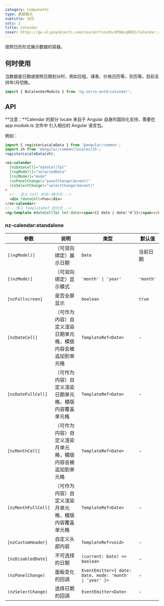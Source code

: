 ```yaml
---
category: Components
type: 数据展示
subtitle: 日历
cols: 1
title: Calendar
cover: https://gw.alipayobjects.com/zos/antfincdn/dPQmLq08DI/Calendar.svg
---
```


按照日历形式展示数据的容器。

## 何时使用

当数据是日期或按照日期划分时，例如日程、课表、价格日历等，农历等。目前支持年/月切换。

```ts
import { NzCalendarModule } from 'ng-zorro-antd/calendar';
```

## API

**注意：**Calendar 的部分 locale 来自于 Angular 自身的国际化支持，需要在 app.module.ts 文件中 引入相应的 Angular 语言包。

例如：

```typescript
import { registerLocaleData } from '@angular/common';
import zh from '@angular/common/locales/zh';
registerLocaleData(zh);
```

```html
<nz-calendar
  [nzDateCell]="dateCellTpl"
  [(ngModel)]="selectedDate"
  [(nzMode)]="mode"
  (nzPanelChange)="panelChange($event)"
  (nzSelectChange)="selectChange($event)"
>
  <!-- 定义 Cell 的另一种方式 -->
  <div *dateCell>Foo</div>
</nz-calendar>
<!-- 传入 TemplateRef 的方式 -->
<ng-template #dateCellTpl let-date><span>{{ date | date:'d'}}</span></ng-template>
```

### nz-calendar:standalone

| 参数                | 说明                                                         | 类型                                                    | 默认值    |
| ------------------- | ------------------------------------------------------------ | ------------------------------------------------------- | --------- |
| `[(ngModel)]`       | （可双向绑定）展示日期                                       | `Date`                                                  | 当前日期  |
| `[(nzMode)]`        | （可双向绑定）显示模式                                       | `'month' \| 'year'`                                     | `'month'` |
| `[nzFullscreen]`    | 是否全屏显示                                                 | `boolean`                                               | `true`    |
| `[nzDateCell]`      | （可作为内容）自定义渲染日期单元格，模版内容会被追加到单元格 | `TemplateRef<Date>`                                     | -         |
| `[nzDateFullCell]`  | （可作为内容）自定义渲染日期单元格，模版内容覆盖单元格       | `TemplateRef<Date>`                                     | -         |
| `[nzMonthCell]`     | （可作为内容）自定义渲染月单元格，模版内容会被追加到单元格   | `TemplateRef<Date>`                                     | -         |
| `[nzMonthFullCell]` | （可作为内容）自定义渲染月单元格，模版内容覆盖单元格         | `TemplateRef<Date>`                                     | -         |
| `[nzCustomHeader]`  | 自定义头部内容                                               | `TemplateRef<void>`                                     | -         |
| `[nzDisabledDate]`  | 不可选择的日期                                               | `(current: Date) => boolean`                            | -         |
| `(nzPanelChange)`   | 面板变化的回调                                               | `EventEmitter<{ date: Date, mode: 'month' \| 'year' }>` | -         |
| `(nzSelectChange)`  | 选择日期的回调                                               | `EventEmitter<Date>`                                    | -         |
